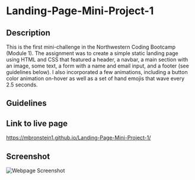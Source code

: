 # Landing-Page-Mini-Project-1

## Description

This is the first mini-challenge in the Northwestern Coding Bootcamp (Module 1). The assignment was to create a simple static landing page using HTML and CSS that featured a header, a navbar, a main section with an image, some text, a form with a name and email input, and a footer (see guidelines below). I also incorporated a few animations, including a button color animation on-hover as well as a set of hand emojis that wave every 2.5 seconds.

## Guidelines


## Link to live page

https://mbronstein1.github.io/Landing-Page-Mini-Project-1/

## Screenshot
![Webpage Screenshot](./assets/images/page-screenshot.jpg)